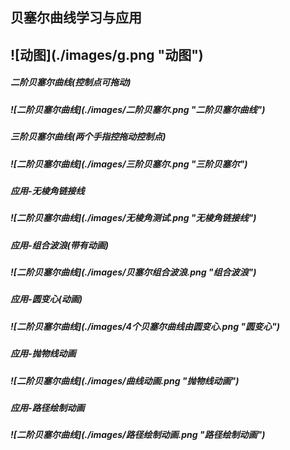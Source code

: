 <h2>贝塞尔曲线学习与应用<h2/>
![动图](./images/g.png "动图")
<h5>二阶贝塞尔曲线(控制点可拖动)<h5/>
![二阶贝塞尔曲线](./images/二阶贝塞尔.png "二阶贝塞尔曲线")
<h5>三阶贝塞尔曲线(两个手指控拖动控制点)<h5/>
![二阶贝塞尔曲线](./images/三阶贝塞尔.png "三阶贝塞尔")<br/>
<h5>应用-无棱角链接线<h5/>
![二阶贝塞尔曲线](./images/无棱角测试.png "无棱角链接线")<br/>
<h5>应用-组合波浪(带有动画)<h5/>
![二阶贝塞尔曲线](./images/贝塞尔组合波浪.png "组合波浪")<br/>
<h5>应用-圆变心(动画)<h5/>
![二阶贝塞尔曲线](./images/4个贝塞尔曲线由圆变心.png "圆变心")<br/>
<h5>应用-抛物线动画<h5/>
![二阶贝塞尔曲线](./images/曲线动画.png "抛物线动画")<br/>
<h5>应用-路径绘制动画<h5/>
![二阶贝塞尔曲线](./images/路径绘制动画.png "路径绘制动画")<br/>
